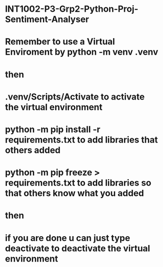 # INT1002-P3-Grp2-Python-Proj-Sentiment-Analyser
# Remember to use a Virtual Enviroment by python -m venv .venv
# then
# .venv/Scripts/Activate to activate the virtual environment
# python -m pip install -r requirements.txt to add libraries that others added
# python -m pip freeze > requirements.txt to add libraries so that others know what you added
# then
# if you are done u can just type deactivate to deactivate the virtual environment
